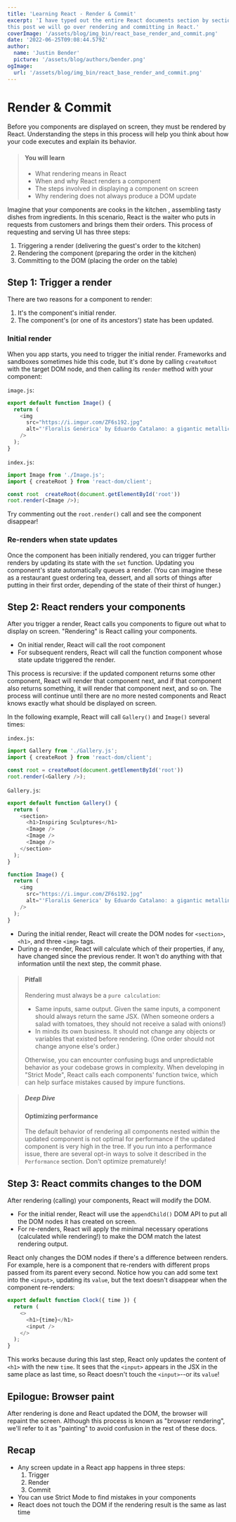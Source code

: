 ```yaml
---
title: 'Learning React - Render & Commit'
excerpt: 'I have typed out the entire React documents section by section. For
this post we will go over rendering and committing in React.'
coverImage: '/assets/blog/img_bin/react_base_render_and_commit.png'
date: '2022-06-25T09:08:44.579Z'
author:
  name: 'Justin Bender'
  picture: '/assets/blog/authors/bender.png'
ogImage:
  url: '/assets/blog/img_bin/react_base_render_and_commit.png'
---
```


# Render & Commit

Before you components are displayed on screen, they must be rendered by
React. Understanding the steps in this process will help you think about
how your code executes and explain its behavior.

> #### You will learn
> 
> * What rendering means in React
> * When and why React renders a component
> * The steps involved in displaying a component on screen
> * Why rendering does not always produce a DOM update

Imagine that your components are cooks in the kitchen , assembling tasty dishes from ingredients. In this scenario, React is the waiter who puts in requests from customers and brings them their orders. This process of requesting and serving UI has three steps:

1. Triggering a render (delivering the guest's order to the kitchen)
2. Rendering the component (preparing the order in the kitchen)
3. Committing to the DOM (placing the order on the table)

## Step 1: Trigger a render

There are two reasons for a component to render:

1. It's the component's initial render.
2. The component's (or one of its ancestors') state has been updated.

### Initial render

When you app starts, you need to trigger the initial render. Frameworks and sandboxes sometimes hide this code, but it's done by calling `createRoot` with the target DOM node, and then calling its `render` method with your component:

`image.js`:

```javascript
export default function Image() {
  return (
    <img
      src="https://i.imgur.com/ZF6s192.jpg"
      alt="'Floralis Genérica' by Eduardo Catalano: a gigantic metallic flower sculpture with reflective petals"
    />
  );
}
```

`index.js`:

```javascript
import Image from './Image.js';
import { createRoot } from 'react-dom/client';

const root  createRoot(document.getElementById('root'))
root.render(<Image />);
```

Try commenting out the `root.render()` call and see the component disappear!

### Re-renders when state updates

Once the component has been initially rendered, you can trigger further renders by updating its state with the `set` function. Updating you component's state automatically queues a render. (You can imagine these as a restaurant guest ordering tea, dessert, and all sorts of things after putting in their first order, depending of the state of their thirst of hunger.)

## Step 2: React renders your components

After you trigger a render, React calls you components to figure out what to display on screen. "Rendering" is React calling your components.

* On initial render, React will call the root component
* For subsequent renders, React will call the function component whose state update triggered the render.

This process is recursive: if the updated component returns some other component, React will render that component next, and if that component also returns something, it will render that component next, and so on. The process will continue until there are no more nested components and React knows exactly what should be displayed on screen.

In the following example, React will call `Gallery()` and `Image()` several times:

`index.js`:

```javascript
import Gallery from './Gallery.js';
import { createRoot } from 'react-dom/client';

const root = createRoot(document.getElementById('root'))
root.render(<Gallery />);
```

`Gallery.js`:

```javascript
export default function Gallery() {
  return (
    <section>
      <h1>Inspiring Sculptures</h1>
      <Image />
      <Image />
      <Image />
    </section>
  );
}

function Image() {
  return (
    <img
      src="https://i.imgur.com/ZF6s192.jpg"
      alt="'Floralis Generica' by Eduardo Catalano: a gigantic metallinc flower"
    />
  );
}
```

* During the initial render, React will create the DOM nodes for `<section>`, `<h1>`, and three `<img>` tags.
* During a re-render, React will calculate which of their properties, if any, have changed since the previous render. It won't do anything with that information until the next step, the commit phase.

> #### Pitfall
>
> Rendering must always be a `pure calculation`:
>
> * Same inputs, same output. Given the same inputs, a component should always return the same JSX. (When someone orders a salad with tomatoes, they should not receive a salad with onions!)
> * In minds its own business. It should not change any objects or variables that existed before rendering. (One order should not change anyone else's order.)
>
> Otherwise, you can encounter confusing bugs and unpredictable behavior
> as your codebase grows in complexity. When developing in "Strict Mode",
> React calls each components' function twice, which can help surface
> mistakes caused by impure functions.

> ##### Deep Dive
>
> #### Optimizing performance
>
> The default behavior of rendering all components nested within the
> updated component is not optimal for performance if the updated
> component is very high in the tree. If you run into a performance
> issue, there are several opt-in ways to solve it described in the
> `Performance` section. Don't optimize prematurely!

## Step 3: React commits changes to the DOM

After rendering (calling) your components, React will modify the DOM.

* For the initial render, React will use the `appendChild()` DOM API to put all the DOM nodes it has created on screen.
* For re-renders, React will apply the minimal necessary operations (calculated while rendering!) to make the DOM match the latest rendering output.

React only changes the DOM nodes if there's a difference between renders. For example, here is a component that re-renders with different props passed from its parent every second. Notice how you can add some text into the `<input>`, updating its `value`, but the text doesn't disappear when the component re-renders:

```javascript
export default function Clock({ time }) {
  return (
    <>
      <h1>{time}</h1>
      <input />
    </>
  );
}
```

This works because during this last step, React only updates the content of `<h1>` with the new `time`. It sees that the `<input>` appears in the JSX in the same place as last time, so React doesn't touch the `<input>`--or its `value`!

## Epilogue: Browser paint

After rendering is done and React updated the DOM, the browser will repaint the screen. Although this process is known as "browser rendering", we'll refer to it as "painting" to avoid confusion in the rest of these docs.

## Recap

* Any screen update in a React app happens in three steps:
  1. Trigger
  2. Render
  3. Commit
* You can use Strict Mode to find mistakes in your components
* React does not touch the DOM if the rendering result is the same as last time

